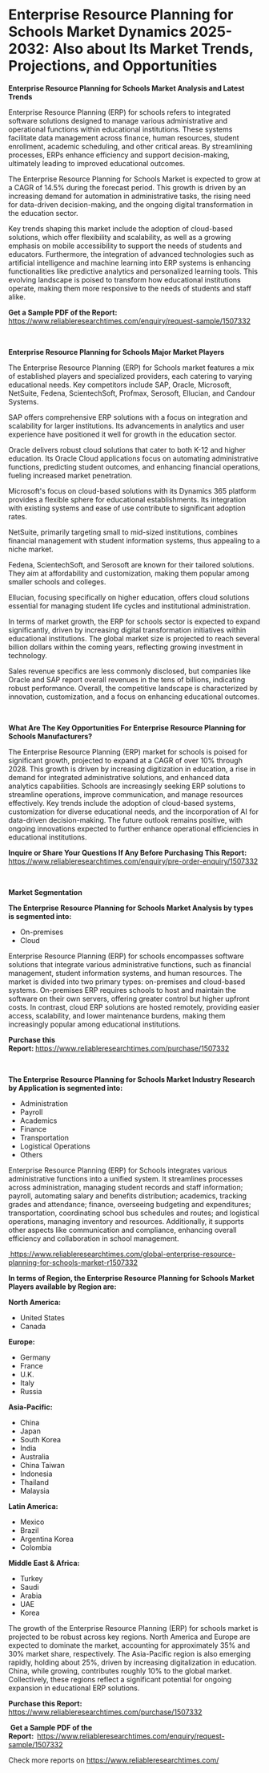 <p><h1>Enterprise Resource Planning for Schools Market Dynamics 2025-2032: Also about Its Market Trends, Projections, and Opportunities</h1></p><p><strong>Enterprise Resource Planning for Schools Market Analysis and Latest Trends</strong></p>
<p><p>Enterprise Resource Planning (ERP) for schools refers to integrated software solutions designed to manage various administrative and operational functions within educational institutions. These systems facilitate data management across finance, human resources, student enrollment, academic scheduling, and other critical areas. By streamlining processes, ERPs enhance efficiency and support decision-making, ultimately leading to improved educational outcomes.</p><p>The Enterprise Resource Planning for Schools Market is expected to grow at a CAGR of 14.5% during the forecast period. This growth is driven by an increasing demand for automation in administrative tasks, the rising need for data-driven decision-making, and the ongoing digital transformation in the education sector. </p><p>Key trends shaping this market include the adoption of cloud-based solutions, which offer flexibility and scalability, as well as a growing emphasis on mobile accessibility to support the needs of students and educators. Furthermore, the integration of advanced technologies such as artificial intelligence and machine learning into ERP systems is enhancing functionalities like predictive analytics and personalized learning tools. This evolving landscape is poised to transform how educational institutions operate, making them more responsive to the needs of students and staff alike.</p></p>
<p><strong>Get a Sample PDF of the Report:&nbsp;</strong> <a href="https://www.reliableresearchtimes.com/enquiry/request-sample/1507332?utm_campaign=2464&utm_medium=2&utm_source=Github&utm_content=ia&utm_term=23032025&utm_id=enterprise-resource-planning-for-schools">https://www.reliableresearchtimes.com/enquiry/request-sample/1507332</a></p>
<p>&nbsp;</p>
<p><strong>Enterprise Resource Planning for Schools Major Market Players</strong></p>
<p><p>The Enterprise Resource Planning (ERP) for Schools market features a mix of established players and specialized providers, each catering to varying educational needs. Key competitors include SAP, Oracle, Microsoft, NetSuite, Fedena, ScientechSoft, Profmax, Serosoft, Ellucian, and Candour Systems.</p><p>SAP offers comprehensive ERP solutions with a focus on integration and scalability for larger institutions. Its advancements in analytics and user experience have positioned it well for growth in the education sector.</p><p>Oracle delivers robust cloud solutions that cater to both K-12 and higher education. Its Oracle Cloud applications focus on automating administrative functions, predicting student outcomes, and enhancing financial operations, fueling increased market penetration.</p><p>Microsoft's focus on cloud-based solutions with its Dynamics 365 platform provides a flexible sphere for educational establishments. Its integration with existing systems and ease of use contribute to significant adoption rates.</p><p>NetSuite, primarily targeting small to mid-sized institutions, combines financial management with student information systems, thus appealing to a niche market.</p><p>Fedena, ScientechSoft, and Serosoft are known for their tailored solutions. They aim at affordability and customization, making them popular among smaller schools and colleges. </p><p>Ellucian, focusing specifically on higher education, offers cloud solutions essential for managing student life cycles and institutional administration.</p><p>In terms of market growth, the ERP for schools sector is expected to expand significantly, driven by increasing digital transformation initiatives within educational institutions. The global market size is projected to reach several billion dollars within the coming years, reflecting growing investment in technology.</p><p>Sales revenue specifics are less commonly disclosed, but companies like Oracle and SAP report overall revenues in the tens of billions, indicating robust performance. Overall, the competitive landscape is characterized by innovation, customization, and a focus on enhancing educational outcomes.</p></p>
<p>&nbsp;</p>
<p><strong>What Are The Key Opportunities For Enterprise Resource Planning for Schools Manufacturers?</strong></p>
<p><p>The Enterprise Resource Planning (ERP) market for schools is poised for significant growth, projected to expand at a CAGR of over 10% through 2028. This growth is driven by increasing digitization in education, a rise in demand for integrated administrative solutions, and enhanced data analytics capabilities. Schools are increasingly seeking ERP solutions to streamline operations, improve communication, and manage resources effectively. Key trends include the adoption of cloud-based systems, customization for diverse educational needs, and the incorporation of AI for data-driven decision-making. The future outlook remains positive, with ongoing innovations expected to further enhance operational efficiencies in educational institutions.</p></p>
<p><strong>Inquire or Share Your Questions If Any Before Purchasing This Report:</strong> <a href="https://www.reliableresearchtimes.com/enquiry/pre-order-enquiry/1507332?utm_campaign=2464&utm_medium=2&utm_source=Github&utm_content=ia&utm_term=23032025&utm_id=enterprise-resource-planning-for-schools">https://www.reliableresearchtimes.com/enquiry/pre-order-enquiry/1507332</a></p>
<p>&nbsp;</p>
<p><strong>Market Segmentation</strong></p>
<p><strong>The Enterprise Resource Planning for Schools Market Analysis by types is segmented into:</strong></p>
<p><ul><li>On-premises</li><li>Cloud</li></ul></p>
<p><p>Enterprise Resource Planning (ERP) for schools encompasses software solutions that integrate various administrative functions, such as financial management, student information systems, and human resources. The market is divided into two primary types: on-premises and cloud-based systems. On-premises ERP requires schools to host and maintain the software on their own servers, offering greater control but higher upfront costs. In contrast, cloud ERP solutions are hosted remotely, providing easier access, scalability, and lower maintenance burdens, making them increasingly popular among educational institutions.</p></p>
<p><strong>Purchase this Report:&nbsp;</strong><a href="https://www.reliableresearchtimes.com/purchase/1507332?utm_campaign=2464&utm_medium=2&utm_source=Github&utm_content=ia&utm_term=23032025&utm_id=enterprise-resource-planning-for-schools">https://www.reliableresearchtimes.com/purchase/1507332</a></p>
<p>&nbsp;</p>
<p><strong>The Enterprise Resource Planning for Schools Market Industry Research by Application is segmented into:</strong></p>
<p><ul><li>Administration</li><li>Payroll</li><li>Academics</li><li>Finance</li><li>Transportation</li><li>Logistical Operations</li><li>Others</li></ul></p>
<p><p>Enterprise Resource Planning (ERP) for Schools integrates various administrative functions into a unified system. It streamlines processes across administration, managing student records and staff information; payroll, automating salary and benefits distribution; academics, tracking grades and attendance; finance, overseeing budgeting and expenditures; transportation, coordinating school bus schedules and routes; and logistical operations, managing inventory and resources. Additionally, it supports other aspects like communication and compliance, enhancing overall efficiency and collaboration in school management.</p></p>
<p><a href="https://www.reliableresearchtimes.com/global-enterprise-resource-planning-for-schools-market-r1507332?utm_campaign=2464&utm_medium=2&utm_source=Github&utm_content=ia&utm_term=23032025&utm_id=enterprise-resource-planning-for-schools">&nbsp;https://www.reliableresearchtimes.com/global-enterprise-resource-planning-for-schools-market-r1507332</a></p>
<p><strong>In terms of Region, the Enterprise Resource Planning for Schools Market Players available by Region are:</strong></p>
<p>
    <p> <strong> North America: </strong>
        <ul>
            <li>United States</li>
            <li>Canada</li>
        </ul>
        </p> 
    <p> <strong> Europe: </strong>
        <ul>
            <li>Germany</li>
            <li>France</li>
            <li>U.K.</li>
            <li>Italy</li>
            <li>Russia</li>
        </ul>
        </p> 
    <p> <strong> Asia-Pacific: </strong>
        <ul>
            <li>China</li>
            <li>Japan</li>
            <li>South Korea</li>
            <li>India</li>
            <li>Australia</li>
            <li>China Taiwan</li>
            <li>Indonesia</li>
            <li>Thailand</li>
            <li>Malaysia</li>
        </ul>
        </p> 
    <p> <strong> Latin America: </strong>
        <ul>
            <li>Mexico</li>
            <li>Brazil</li>
            <li>Argentina Korea</li>
            <li>Colombia</li>
        </ul>
        </p> 
    <p> <strong> Middle East & Africa: </strong>
        <ul>
            <li>Turkey</li>
            <li>Saudi</li>
            <li>Arabia</li>
            <li>UAE</li>
            <li>Korea</li>
        </ul>
    </p>
    </p>
<p><p>The growth of the Enterprise Resource Planning (ERP) for schools market is projected to be robust across key regions. North America and Europe are expected to dominate the market, accounting for approximately 35% and 30% market share, respectively. The Asia-Pacific region is also emerging rapidly, holding about 25%, driven by increasing digitalization in education. China, while growing, contributes roughly 10% to the global market. Collectively, these regions reflect a significant potential for ongoing expansion in educational ERP solutions.</p></p>
<p><strong>Purchase this Report: </strong><a href="https://www.reliableresearchtimes.com/purchase/1507332?utm_campaign=2464&utm_medium=2&utm_source=Github&utm_content=ia&utm_term=23032025&utm_id=enterprise-resource-planning-for-schools">https://www.reliableresearchtimes.com/purchase/1507332</a></p>
<p>&nbsp;<strong>Get a Sample PDF of the Report:&nbsp;&nbsp;</strong><a href="https://www.reliableresearchtimes.com/enquiry/request-sample/1507332?utm_campaign=2464&utm_medium=2&utm_source=Github&utm_content=ia&utm_term=23032025&utm_id=enterprise-resource-planning-for-schools">https://www.reliableresearchtimes.com/enquiry/request-sample/1507332</a></p>
<p><strong></strong></p>
<p>Check more reports on <a href="https://www.reliableresearchtimes.com/?utm_campaign=2464&utm_medium=2&utm_source=Github&utm_content=ia&utm_term=23032025&utm_id=enterprise-resource-planning-for-schools">https://www.reliableresearchtimes.com/</a></p>